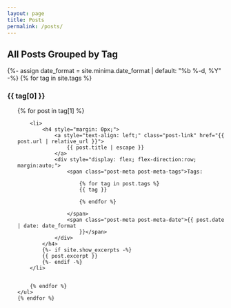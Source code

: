 ```yaml
---
layout: page
title: Posts
permalink: /posts/
---
```


<style>
.constrainwidth{
    max-width:900px;
}
</style>


<div class="constrainwidth">
    <h2>All Posts Grouped by Tag</h2>
    {%- assign date_format = site.minima.date_format | default: "%b %-d, %Y" -%}
    {% for tag in site.tags %}
    <h3>{{ tag[0] }}</h3>
    <ul>
        {% for post in tag[1] %}
        
        <li>
            <h4 style="margin: 0px;">
                <a style="text-align: left;" class="post-link" href="{{ post.url | relative_url }}">
                    {{ post.title | escape }}
                </a>
                <div style="display: flex; flex-direction:row; margin:auto;">
                    <span class="post-meta post-meta-tags">Tags:

                        {% for tag in post.tags %}
                        {{ tag }}

                        {% endfor %}

                    </span>
                    <span class="post-meta post-meta-date">{{ post.date | date: date_format
                        }}</span>
                </div>
            </h4>
            {%- if site.show_excerpts -%}
            {{ post.excerpt }}
            {%- endif -%}
        </li>


        {% endfor %}
    </ul>
    {% endfor %}
</div>